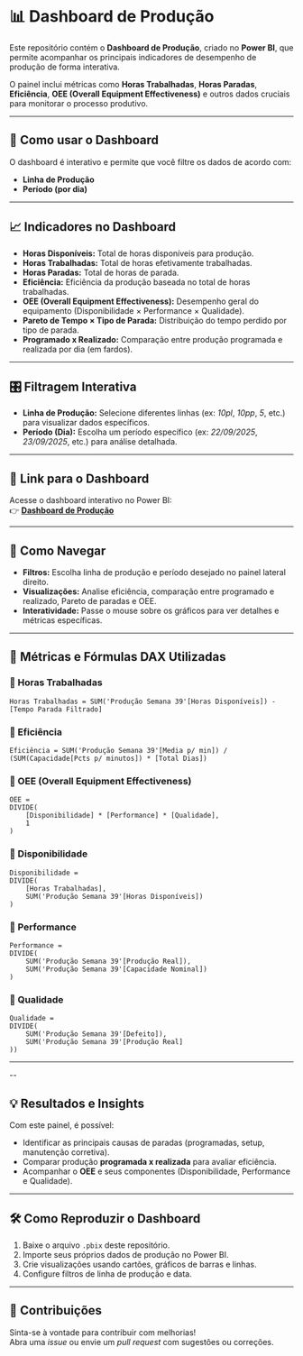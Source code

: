 # 📊 Dashboard de Produção

Este repositório contém o **Dashboard  de Produção**, criado no **Power BI**, que permite acompanhar os principais indicadores de desempenho de produção de forma interativa.  

O painel inclui métricas como **Horas Trabalhadas**, **Horas Paradas**, **Eficiência**, **OEE (Overall Equipment Effectiveness)** e outros dados cruciais para monitorar o processo produtivo.

---

## 🚀 Como usar o Dashboard

O dashboard é interativo e permite que você filtre os dados de acordo com:

- **Linha de Produção**
- **Período (por dia)**

---

## 📈 Indicadores no Dashboard

- **Horas Disponíveis:** Total de horas disponíveis para produção.  
- **Horas Trabalhadas:** Total de horas efetivamente trabalhadas.  
- **Horas Paradas:** Total de horas de parada.  
- **Eficiência:** Eficiência da produção baseada no total de horas trabalhadas.  
- **OEE (Overall Equipment Effectiveness):** Desempenho geral do equipamento (Disponibilidade × Performance × Qualidade).  
- **Pareto de Tempo × Tipo de Parada:** Distribuição do tempo perdido por tipo de parada.  
- **Programado x Realizado:** Comparação entre produção programada e realizada por dia (em fardos).

---

## 🎛️ Filtragem Interativa

- **Linha de Produção:** Selecione diferentes linhas (ex: *10pl*, *10pp*, *5*, etc.) para visualizar dados específicos.  
- **Período (Dia):** Escolha um período específico (ex: *22/09/2025*, *23/09/2025*, etc.) para análise detalhada.

---

## 🔗 Link para o Dashboard

Acesse o dashboard interativo no Power BI:  
👉 [**Dashboard  de Produção**](https://app.powerbi.com/view?r=eyJrIjoiMDMyN2YyNmUtYTFlMy00ZDAwLTlhNzQtOTU3OWI3OTQ4MDFmIiwidCI6IjNiNjhjOWQ3LWMxNzEtNDcxNi1hZGViLWRkOTY5YWYyNmI1NyJ9)

---

## 🧭 Como Navegar

- **Filtros:** Escolha linha de produção e período desejado no painel lateral direito.  
- **Visualizações:** Analise eficiência, comparação entre programado e realizado, Pareto de paradas e OEE.  
- **Interatividade:** Passe o mouse sobre os gráficos para ver detalhes e métricas específicas.  



---

## 📐 Métricas e Fórmulas DAX Utilizadas

### 🔸 Horas Trabalhadas
```DAX
Horas Trabalhadas = SUM('Produção Semana 39'[Horas Disponíveis]) - [Tempo Parada Filtrado]
```

### 🔸 Eficiência
```DAX
Eficiência = SUM('Produção Semana 39'[Media p/ min]) / (SUM(Capacidade[Pcts p/ minutos]) * [Total Dias])
```

### 🔸 OEE (Overall Equipment Effectiveness)
```DAX
OEE = 
DIVIDE(
    [Disponibilidade] * [Performance] * [Qualidade],
    1
)
```

### 🔸 Disponibilidade
```DAX
Disponibilidade = 
DIVIDE(
    [Horas Trabalhadas],
    SUM('Produção Semana 39'[Horas Disponíveis])
)
```

### 🔸 Performance
```DAX
Performance = 
DIVIDE(
    SUM('Produção Semana 39'[Produção Real]),
    SUM('Produção Semana 39'[Capacidade Nominal])
)
```

### 🔸 Qualidade
```DAX
Qualidade = 
DIVIDE(
    SUM('Produção Semana 39'[Defeito]),
    SUM('Produção Semana 39'[Produção Real]
))
```

---
--

## 💡 Resultados e Insights

Com este painel, é possível:

- Identificar as principais causas de paradas (programadas, setup, manutenção corretiva).  
- Comparar produção **programada x realizada** para avaliar eficiência.  
- Acompanhar o **OEE** e seus componentes (Disponibilidade, Performance e Qualidade).  

---

## 🛠️ Como Reproduzir o Dashboard

1. Baixe o arquivo `.pbix` deste repositório.  
2. Importe seus próprios dados de produção no Power BI.  
3. Crie visualizações usando cartões, gráficos de barras e linhas.  
4. Configure filtros de linha de produção e data.  

---

## 🤝 Contribuições

Sinta-se à vontade para contribuir com melhorias!  
Abra uma *issue* ou envie um *pull request* com sugestões ou correções.
